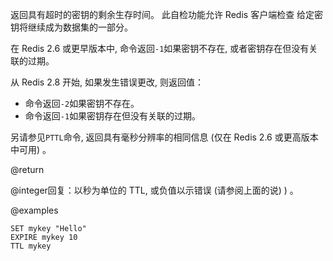 返回具有超时的密钥的剩余生存时间。
此自检功能允许 Redis 客户端检查
给定密钥将继续成为数据集的一部分。

在 Redis 2.6 或更早版本中, 命令返回`-1`如果密钥不存在, 或者密钥存在但没有关联的过期。

从 Redis 2.8 开始, 如果发生错误更改, 则返回值：

*   命令返回`-2`如果密钥不存在。
*   命令返回`-1`如果密钥存在但没有关联的过期。

另请参见`PTTL`命令, 返回具有毫秒分辨率的相同信息 (仅在 Redis 2.6 或更高版本中可用) 。

@return

@integer回复：以秒为单位的 TTL, 或负值以示错误 (请参阅上面的说) ) 。

@examples

```cli
SET mykey "Hello"
EXPIRE mykey 10
TTL mykey
```
